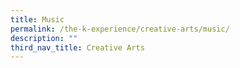 ```yaml
---
title: Music
permalink: /the-k-experience/creative-arts/music/
description: ""
third_nav_title: Creative Arts
---
```

